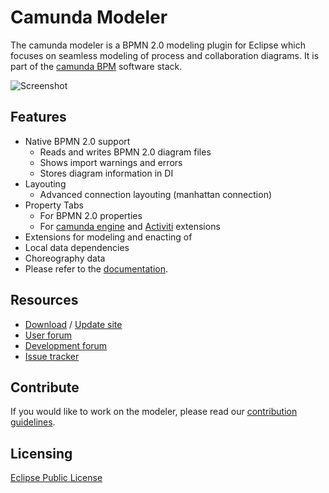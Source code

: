 Camunda Modeler
==============

The camunda modeler is a BPMN 2.0 modeling plugin for Eclipse which focuses on seamless modeling of process and collaboration diagrams.
It is part of the [camunda BPM](http://camunda.org) software stack.

![Screenshot](https://raw.github.com/camunda/camunda-modeler/develop/documentation/images/shot.png)

Features
--------

* Native BPMN 2.0 support
  * Reads and writes BPMN 2.0 diagram files
  * Shows import warnings and errors
  * Stores diagram information in DI
* Layouting
  * Advanced connection layouting (manhattan connection)
* Property Tabs
  * For BPMN 2.0 properties
  * For [camunda engine](http://camunda.org/implement.html) and [Activiti](http://activiti.org) extensions
* Extensions for modeling and enacting of
 * Local data dependencies
 * Choreography data
 * Please refer to the [documentation](https://github.com/BPMNData/camunda-modeler/blob/bpmn_data/documentation/BPMNData.md).

Resources
---------------

* [Download](http://camunda.org/download.html) / [Update site](http://camunda.org/release/camunda-modeler/update-sites/latest/site/)
* [User forum](https://groups.google.com/forum/#!forum/camunda-bpm-users)
* [Development forum](https://groups.google.com/forum/#!forum/camunda-bpm-dev)
* [Issue tracker](https://github.com/camunda/camunda-modeler/issues)

Contribute
--------------

If you would like to work on the modeler, please read our [contribution guidelines](https://github.com/camunda/camunda-modeler/blob/develop/CONTRIBUTING.md).

Licensing
-------------

[Eclipse Public License](http://www.eclipse.org/legal/epl-v10.html)
